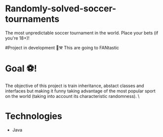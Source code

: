 # Randomly-solved-soccer-tournaments
The most unpredictable soccer tournament in the world. Place your bets (if you're 18+)!

#Project in development 🚧⚒️
This are going to FANtastic

# Goal ⚽!
The objective of this project is train inheritance, abstact classes and interfaces but making it funny taking advantage of the most popular sport on the world (taking into account its characteristic randomness). \

# Technologies
- Java
